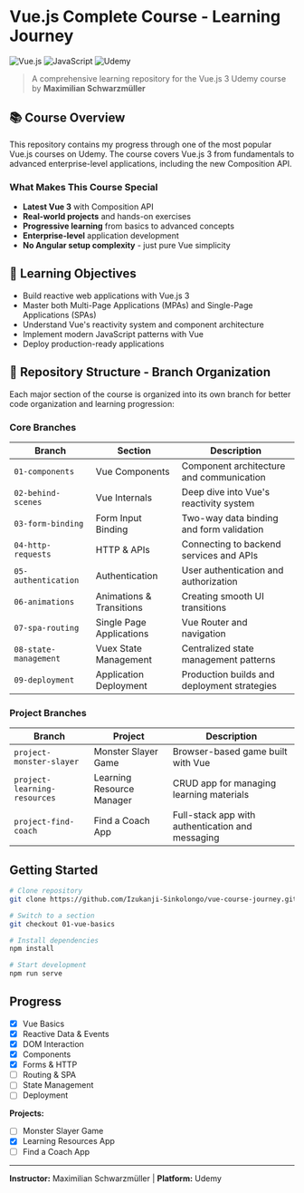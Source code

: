# Vue.js Complete Course - Learning Journey

![Vue.js](https://img.shields.io/badge/Vue.js-35495E?style=for-the-badge&logo=vuedotjs&logoColor=4FC08D)
![JavaScript](https://img.shields.io/badge/JavaScript-F7DF1E?style=for-the-badge&logo=javascript&logoColor=black)
![Udemy](https://img.shields.io/badge/Udemy-A435F0?style=for-the-badge&logo=Udemy&logoColor=white)

> A comprehensive learning repository for the Vue.js 3 Udemy course by **Maximilian Schwarzmüller**

## 📚 Course Overview

This repository contains my progress through one of the most popular Vue.js courses on Udemy. The course covers Vue.js 3 from fundamentals to advanced enterprise-level applications, including the new Composition API.

### What Makes This Course Special
- **Latest Vue 3** with Composition API
- **Real-world projects** and hands-on exercises
- **Progressive learning** from basics to advanced concepts
- **Enterprise-level** application development
- **No Angular setup complexity** - just pure Vue simplicity

## 🎯 Learning Objectives

- Build reactive web applications with Vue.js 3
- Master both Multi-Page Applications (MPAs) and Single-Page Applications (SPAs)
- Understand Vue's reactivity system and component architecture
- Implement modern JavaScript patterns with Vue
- Deploy production-ready applications

## 🌳 Repository Structure - Branch Organization

Each major section of the course is organized into its own branch for better code organization and learning progression:

### Core Branches

| Branch | Section | Description |
|--------|---------|-------------|
| `01-components` | Vue Components | Component architecture and communication |
| `02-behind-scenes` | Vue Internals | Deep dive into Vue's reactivity system |
| `03-form-binding` | Form Input Binding | Two-way data binding and form validation |
| `04-http-requests` | HTTP & APIs | Connecting to backend services and APIs |
| `05-authentication` | Authentication | User authentication and authorization |
| `06-animations` | Animations & Transitions | Creating smooth UI transitions |
| `07-spa-routing` | Single Page Applications | Vue Router and navigation |
| `08-state-management` | Vuex State Management | Centralized state management patterns |
| `09-deployment` | Application Deployment | Production builds and deployment strategies |

### Project Branches

| Branch | Project | Description |
|--------|---------|-------------|
| `project-monster-slayer` | Monster Slayer Game | Browser-based game built with Vue |
| `project-learning-resources` | Learning Resource Manager | CRUD app for managing learning materials |
| `project-find-coach` | Find a Coach App | Full-stack app with authentication and messaging |

## Getting Started

```bash
# Clone repository
git clone https://github.com/Izukanji-Sinkolongo/vue-course-journey.git

# Switch to a section
git checkout 01-vue-basics

# Install dependencies
npm install

# Start development
npm run serve
```

## Progress

- [x] Vue Basics
- [x] Reactive Data & Events
- [x] DOM Interaction
- [x] Components
- [x] Forms & HTTP
- [ ] Routing & SPA
- [ ] State Management
- [ ] Deployment

**Projects:**
- [ ] Monster Slayer Game
- [x] Learning Resources App
- [ ] Find a Coach App

---

**Instructor:** Maximilian Schwarzmüller | **Platform:** Udemy
